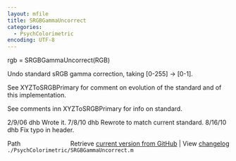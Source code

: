 ```yaml
---
layout: mfile
title: SRGBGammaUncorrect
categories:
  - PsychColorimetric
encoding: UTF-8
---
```


rgb = SRGBGammaUncorrect\(RGB\)

Undo standard sRGB gamma correction, taking \[0-255\] -\> \[0-1\].

See XYZToSRGBPrimary for comment on evolution of the standard
and of this implementation.

See comments inn XYZToSRGBPrimary for info on standard.

2/9/06  dhb  Wrote it.
7/8/10    dhb  Rewrote to match current standard.
8/16/10   dhb  Fix typo in header.


<div class="code_header" style="text-align:right;">
  <span style="float:left;">Path&nbsp;&nbsp;</span> <span class="counter">Retrieve <a href=
  "https://raw.github.com/Psychtoolbox-3/Psychtoolbox-3/beta/./PsychColorimetric/SRGBGammaUncorrect.m">current version from GitHub</a> | View <a href=
  "https://github.com/Psychtoolbox-3/Psychtoolbox-3/commits/beta/./PsychColorimetric/SRGBGammaUncorrect.m">changelog</a></span>
</div>
<div class="code">
  <code>./PsychColorimetric/SRGBGammaUncorrect.m</code>
</div>
